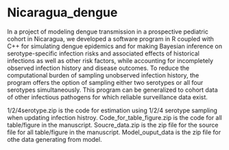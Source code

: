 # Nicaragua_dengue

In a project of modeling dengue transmission in a prospective pediatric cohort in Nicaragua, we developed a software program in R coupled with C++ for simulating dengue epidemics and for making Bayesian inference on serotype-specific infection risks and associated effects of historical infections as well as other risk factors, while accounting for incompletely observed infection history and disease outcomes. To reduce the computational burden of sampling unobserved infection history, the program offers the option of sampling either two serotypes or all four serotypes simultaneously. This program can be generalized to cohort data of other infectious pathogens for which reliable surveillance data exist.

1/2/4serotype.zip is the code for estimation using 1/2/4 serotype sampling when updating infection histroy.
Code_for_table_figure.zip is the code for all table/figure in the manuscript.
Soucre_data.zip is the zip file for the source file for all table/figure in the manuscript.
Model_ouput_data is the zip file for othe data generating from model.
